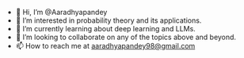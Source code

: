 - 👋 Hi, I’m @Aaradhyapandey
- 👀 I’m interested in probability theory and its applications.
- 🌱 I’m currently learning about deep learning and LLMs.
- 💞️ I’m looking to collaborate on any of the topics above and beyond.
- 📫 How to reach me at aaradhyapandey98@gmail.com

<!---
Aaradhyapandey/Aaradhyapandey is a ✨ special ✨ repository because its `README.md` (this file) appears on your GitHub profile.
You can click the Preview link to take a look at your changes.
--->
